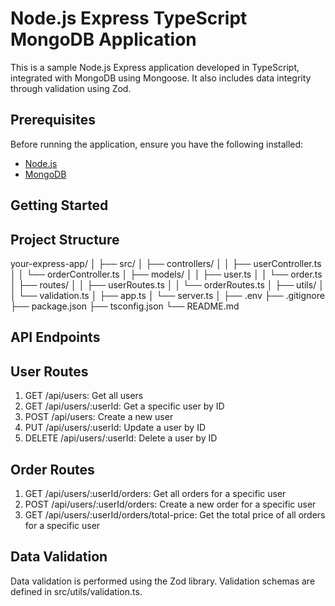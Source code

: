 # Node.js Express TypeScript MongoDB Application

This is a sample Node.js Express application developed in TypeScript, integrated with MongoDB using Mongoose. It also includes data integrity through validation using Zod.

## Prerequisites

Before running the application, ensure you have the following installed:

- [Node.js](https://nodejs.org/)
- [MongoDB](https://www.mongodb.com/try/download/community)

## Getting Started

## Project Structure
your-express-app/
│
├── src/
│   ├── controllers/
│   │   ├── userController.ts
│   │   └── orderController.ts
│   ├── models/
│   │   ├── user.ts
│   │   └── order.ts
│   ├── routes/
│   │   ├── userRoutes.ts
│   │   └── orderRoutes.ts
│   ├── utils/
│   │   └── validation.ts
│   ├── app.ts
│   └── server.ts
│
├── .env
├── .gitignore
├── package.json
├── tsconfig.json
└── README.md

## API Endpoints

## User Routes
1. GET /api/users: Get all users
2. GET /api/users/:userId: Get a specific user by ID
3. POST /api/users: Create a new user
4. PUT /api/users/:userId: Update a user by ID
5. DELETE /api/users/:userId: Delete a user by ID

## Order Routes
1. GET /api/users/:userId/orders: Get all orders for a specific user
2. POST /api/users/:userId/orders: Create a new order for a specific user
3. GET /api/users/:userId/orders/total-price: Get the total price of all orders for a specific user

## Data Validation
Data validation is performed using the Zod library. Validation schemas are defined in src/utils/validation.ts.